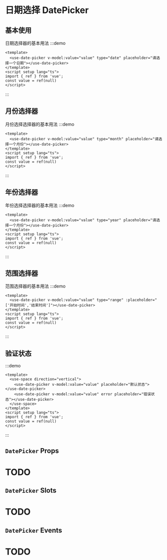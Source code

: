 <Toc />

# 日期选择 DatePicker

## 基本使用

日期选择器的基本用法
:::demo 

```vue
<template>
  <use-date-picker v-model:value="value" type="date" placeholder="请选择一个日期"></use-date-picker>
</template>
<script setup lang="ts">
import { ref } from 'vue';
const value = ref(null)
</script>
```
:::

## 月份选择器

月份选择选择器的基本用法
:::demo 

```vue
<template>
  <use-date-picker v-model:value="value" type="month" placeholder="请选择一个月份"></use-date-picker>
</template>
<script setup lang="ts">
import { ref } from 'vue';
const value = ref(null)
</script>
```
:::


## 年份选择器

年份选择选择器的基本用法
:::demo 

```vue
<template>
  <use-date-picker v-model:value="value" type="year" placeholder="请选择一个月份"></use-date-picker>
</template>
<script setup lang="ts">
import { ref } from 'vue';
const value = ref(null)
</script>
```
:::


## 范围选择器

范围选择器的基本用法
:::demo 

```vue
<template>
  <use-date-picker v-model:value="value" type="range" :placeholder="['开始时间','结束时间']"></use-date-picker>
</template>
<script setup lang="ts">
import { ref } from 'vue';
const value = ref(null)
</script>
```
:::

## 验证状态

:::demo 

```vue
<template>
  <use-space direction="vertical">
    <use-date-picker v-model:value="value" placeholder="默认状态"></use-date-picker>
    <use-date-picker v-model:value="value" error placeholder="错误状态"></use-date-picker>
  </use-space>
</template>
<script setup lang="ts">
import { ref } from 'vue';
const value = ref(null)
</script>
```
:::



## `DatePicker` Props

<h1>TODO</h1>


## `DatePicker` Slots

<h1>TODO</h1>

## `DatePicker` Events

<h1>TODO</h1>

